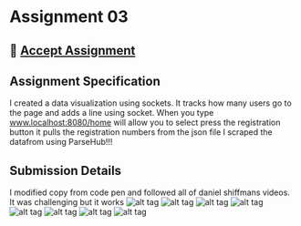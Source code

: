 # Assignment 03

## :star2: [Accept Assignment](https://classroom.github.com/assignment-invitations/dcb3f86f9439ea9075db3735c731f697)

## Assignment Specification
I created a data visualization using sockets. It tracks how many users go to the page and adds a line using socket. 
When you type www.localhost:8080/home will allow you to select press the registration button it pulls the registration numbers from the json file I scraped the datafrom using ParseHub!!!

## Submission Details
I modified copy from code pen and followed all of daniel shiffmans videos. It was challenging but it works 
![alt tag](http://url/to/imga.png)
![alt tag](http://url/to/imgb.png)
![alt tag](http://url/to/imgc.png)
![alt tag](http://url/to/imgd.png)
![alt tag](http://url/to/imge.png)
![alt tag](http://url/to/imgf.png)
![alt tag](http://url/to/imgg.png)
![alt tag](http://url/to/imgh.png)


